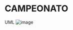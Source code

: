 # CAMPEONATO

UML
![image](https://github.com/user-attachments/assets/a8fc47f5-15c9-457d-9eb7-c7e804a27376)
